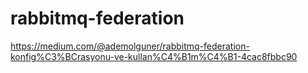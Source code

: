 # rabbitmq-federation

https://medium.com/@ademolguner/rabbitmq-federation-konfig%C3%BCrasyonu-ve-kullan%C4%B1m%C4%B1-4cac8fbbc90
